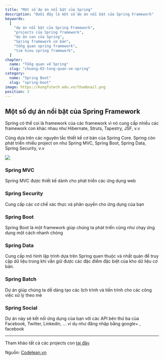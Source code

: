 ```yaml
---
title: "Một số dự án nổi bật của Spring"
description: "Dưới đây là một số dự án nổi bật của Spring Framework"
keywords:
  [
    "dự án nổi bật của Spring Framework",
    "projects của Spring framework",
    "dự án con của Spring",
    "Spring framework cơ bản",
    "tổng quan spring framework",
    "tim hieu spring framework",
  ]
chapter:
  name: "Tổng quan về Spring"
  slug: "chuong-02-tong-quan-ve-spring"
category:
  name: "Spring Boot"
  slug: "spring-boot"
image: https://kungfutech.edu.vn/thumbnail.png
position: 3
---
```


## Một số dự án nổi bật của Spring Framework

Spring có thể coi là framework của các framework vì nó cung cấp nhiều các framework con khác nhau như Hibernate, Struts, Tapestry, JSF, v.v

Cũng dựa trên các nguyên tắc thiết kế cơ bản của Spring Core. Spring còn phát triển nhiều project on như Spring MVC, Spring Boot, Spring Data, Spring Security, v.v

![](https://th.bing.com/th/id/OIP.p81ENbNbw_JxKEKS5Zs1ogHaHP?pid=ImgDet&rs=1)

### Spring MVC

Spring MVC được thiết kế dành cho phát triển các ứng dụng web

### Spring Security

Cung cấp các cơ chế xác thực và phân quyền cho ứng dụng của bạn

### Spring Boot

Spring Boot là một framework giúp chúng ta phát triển cũng như chạy ứng dụng một cách nhanh chóng

### Spring Data

Cung cấp mô hình lập trình dựa trên Spring quen thuộc và nhất quán để truy cập dữ liệu trong khi vẫn giữ được các đặc điểm đặc biệt của kho dữ liệu cơ bản.

### Spring Batch

Dự án giúp chúng ta dễ dàng tạo các lịch trình và tiến trình cho các công việc xử lý theo mẻ

### Spring Social

Dự án này sẽ kết nối ứng dụng của bạn với các API bên thứ ba của Facebook, Twitter, Linkedin, ... ví dụ như đăng nhập bằng google+ , facebook

---

Tham khảo tất cả các projects con <orange> [tại đây](https://spring.io/projects) </orange>

Nguồn: [Codelean.vn](https://www.codelean.vn/2019/12/spring-mvc-mot-so-du-noi-bat-cua-spring.html)
